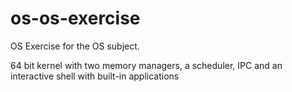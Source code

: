 # os-os-exercise

OS Exercise for the OS subject.

64 bit kernel with two memory managers, a scheduler, IPC and an interactive shell with built-in applications
